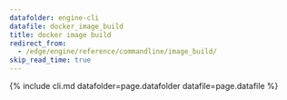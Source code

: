 ```yaml
---
datafolder: engine-cli
datafile: docker_image_build
title: docker image build
redirect_from:
  - /edge/engine/reference/commandline/image_build/
skip_read_time: true
---
```

<!--
Sorry, but the contents of this page are automatically generated from
Docker's source code. If you want to suggest a change to the text that appears
here, you'll need to find the string by searching this repo:

https://github.com/docker/cli
-->

{% include cli.md datafolder=page.datafolder datafile=page.datafile %}
